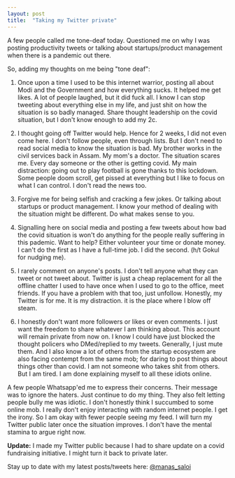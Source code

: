 ```yaml
---
layout: post
title:  "Taking my Twitter private"
---
```


A few people called me tone-deaf today. Questioned me on why I was posting productivity tweets or talking about startups/product management when there is a pandemic out there.

So, adding my thoughts on me being "tone deaf":

1. Once upon a time I used to be this internet warrior, posting all about Modi and the Government and how everything sucks. It helped me get likes. A lot of people laughed, but it did fuck all. I know I can stop tweeting about everything else in my life, and just shit on how the situation is so badly managed. Share thought leadership on the covid situation, but I don't know enough to add my 2c.

2. I thought going off Twitter would help. Hence for 2 weeks, I did not even come here. I don't follow people, even through lists. But I don't need to read social media to know the situation is bad. My brother works in the civil services back in Assam. My mom's a doctor. The situation scares me. Every day someone or the other is getting covid. My main distraction: going out to play football is gone thanks to this lockdown. Some people doom scroll, get pissed at everything but I like to focus on what I can control. I don't read the news too.

3. Forgive me for being selfish and cracking a few jokes. Or talking about startups or product management. I know your method of dealing with the situation might be different. Do what makes sense to you.

4. Signalling here on social media and posting a few tweets about how bad the covid situation is won't do anything for the people really suffering in this pademic. Want to help? Either volunteer your time or donate money. I can't do the first as I have a full-time job. I did the second. (h/t Gokul for nudging me).

5. I rarely comment on anyone's posts. I don't tell anyone what they can tweet or not tweet about. Twitter is just a cheap replacement for all the offline chatter I used to have once when I used to go to the office, meet friends. If you have a problem with that too, just unfollow. Honestly, my Twitter is for me. It is my distraction. it is the place where I blow off steam.

6. I honestly don't want more followers or likes or even comments. I just want the freedom to share whatever I am thinking about. This account will remain private from now on. I know I could have just blocked the thought policers who DMed/replied to my tweets. Generally, I just mute them. And I also know a lot of others from the startup ecosystem are also facing contempt from the same mob; for daring to post things about things other than covid. I am not someone who takes shit from others. But I am tired. I am done explaining myself to all these idiots online.

A few people Whatsapp'ed me to express their concerns. Their message was to ignore the haters. Just continue to do my thing. They also felt letting people bully me was idiotic. I don't honestly think I succumbed to some online mob. I really don't enjoy interacting with random internet people. I get the irony. So I am okay with fewer people seeing my feed. I will turn my Twitter public later once the situation improves. I don't have the mental stamina to argue right now.

**Update:** I made my Twitter public because I had to share update on a covid fundraising initiative. I might turn it back to private later.

Stay up to date with my latest posts/tweets here: [@manas_saloi](http://twitter.com/manas_saloi)
